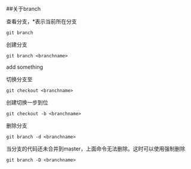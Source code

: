 ##关于branch

查看分支，*表示当前所在分支

```
git branch
```

创建分支<branchname>

```
git branch <branchname>
```
add something

切换分支至<branchname>

```
git checkout <branchname>
```

创建切换一步到位

```
git checkout -b <branchname>
```

删除分支

```
git branch -d <branchname>
```

当<branchname>分支的代码还未合并到master，上面命令无法删除。这时可以使用强制删除

```
git branch -D <branchname>                                                                                                                            
```